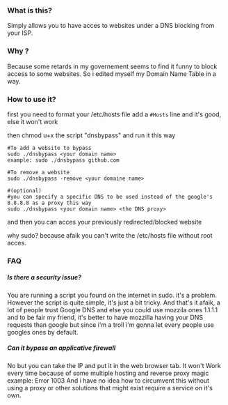 ### What is this?

Simply allows you to have acces to websites under a DNS blocking from your ISP.


### Why ?

Because some retards in my governement seems to find it funny to block access to some websites.
So i edited myself my Domain Name Table in a way.


### How to use it?

first you need to format your /etc/hosts file
add a ```#Hosts```  line and it's good, else it won't work

then chmod u+x the script "dnsbypass"
and run it this way

```
#To add a website to bypass
sudo ./dnsbypass <your domain name>
example: sudo ./dnsbypass github.com

#To remove a website
sudo ./dnsbypass -remove <your domaine name> 

#(optional)
#you can specify a specific DNS to be used instead of the google's 8.8.8.8 as a proxy this way
sudo ./dnsbypass <your domain name> <the DNS proxy>
```

and then you can acces your previously redirected/blocked website

why sudo? because afaik you can't write the /etc/hosts file without root acces.


### FAQ

##### Is there a security issue?

You are running a script you found on the internet in sudo. it's a problem.
However the script is quite simple, it's just a bit tricky.
And that's it afaik, a lot of people trust Google DNS and else you could use mozzila ones 1.1.1.1 and to be fair my friend, it's better to have mozzilla having your DNS requests than google but since i'm a troll i'm gonna let every people use googles ones by default.

##### Can it bypass an applicative firewall

No but you can take the IP and put it in the web browser tab.
It won't Work every time because of some multiple hosting and reverse proxy magic
example:  Error 1003
And i have no idea how to circumvent this without using a proxy or other solutions that might exist require a service on it's own.
